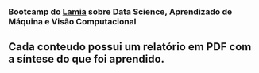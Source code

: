 ### Bootcamp do [Lamia](https://www.lamia-edu.com/) sobre Data Science, Aprendizado de Máquina e Visão Computacional

## Cada conteudo possui um relatório em PDF com a síntese do que foi aprendido.
